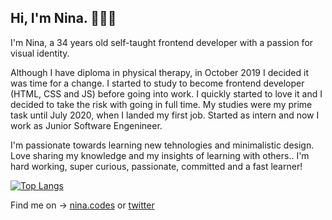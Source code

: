 ## Hi, I'm Nina. 👩🏻‍💻

I'm Nina, a 34 years old self-taught frontend developer with a passion for visual identity.

Although I have diploma in physical therapy, in October 2019 I decided it was time for a change. I started to study to become frontend developer (HTML, CSS and JS) before going into work. I quickly started to love it and I decided to take the risk with going in full time. My studies were my prime task until July 2020, when I landed my first job. Started as intern and now I work as Junior Software Engenineer. 

I'm passionate towards learning new tehnologies and minimalistic design. Love sharing my knowledge and my insights of learning with others.. I'm hard working, super curious, passionate, committed and a fast learner!

[![Top Langs](https://github-readme-stats.vercel.app/api/top-langs/?username=ninadzeko&layout=compact&theme=vision-friendly-light)](https://github.com/anuraghazra/github-readme-stats)

Find me on -> [nina.codes](https://instagram.com/nina.codes) or [twitter](https://twitter.com/ninaxweb3)
